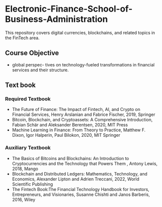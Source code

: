 # Electronic-Finance-School-of-Business-Administration
This repository covers digital currencies, blockchains, and related topics in the FinTech area.

## Course Objective 
- global perspec- tives on technology-fueled transformations in financial services and their structure.


## Text book

### Required Textbook
- The Future of Finance: The Impact of Fintech, AI, and Crypto on Financial Services, Henry Arslanian and Fabrice Fischer, 2019, Springer
- Bitcoin, Blockchain, and Cryptoassets: A Comprehensive Introduction, Fabian Schär and Aleksander Berentsen, 2020, MIT Press
-  Machine Learning in Finance: From Theory to Practice, Matthew F. Dixon, Igor Halperin, Paul Bilokon, 2020, MIT Springer

### Auxiliary Textbook
- The Basics of Bitcoins and Blockchains: An Introduction to Cryptocurrencies and the Technology that Powers Them , Antony Lewis, 2018, Mango 
- Blockchain and Distributed Ledgers: Mathematics, Technology, and Economics, Alexander Lipton and Adrien Treccani, 2022, World Scientific Publishing 
- The Fintech Book:The Financial Technology Handbook for Investors, Entrepreneurs,
and Visionaries, Susanne Chishti and Janos Barberis, 2016, Wiley
